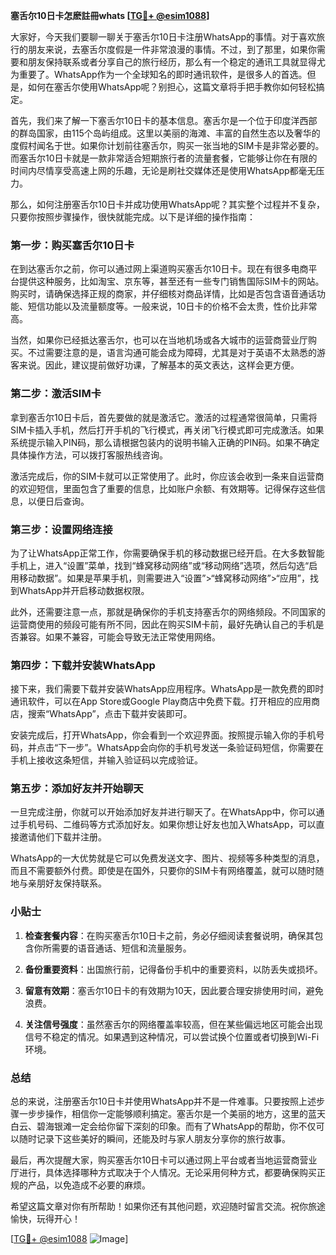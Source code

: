 **塞舌尔10日卡怎麽註冊whats [[TG💪+ @esim1088](https://t.me/s/esim1088)]**

大家好，今天我们要聊一聊关于塞舌尔10日卡注册WhatsApp的事情。对于喜欢旅行的朋友来说，去塞舌尔度假是一件非常浪漫的事情。不过，到了那里，如果你需要和朋友保持联系或者分享自己的旅行经历，那么有一个稳定的通讯工具就显得尤为重要了。WhatsApp作为一个全球知名的即时通讯软件，是很多人的首选。但是，如何在塞舌尔使用WhatsApp呢？别担心，这篇文章将手把手教你如何轻松搞定。

首先，我们来了解一下塞舌尔10日卡的基本信息。塞舌尔是一个位于印度洋西部的群岛国家，由115个岛屿组成。这里以美丽的海滩、丰富的自然生态以及奢华的度假村闻名于世。如果你计划前往塞舌尔，购买一张当地的SIM卡是非常必要的。而塞舌尔10日卡就是一款非常适合短期旅行者的流量套餐，它能够让你在有限的时间内尽情享受高速上网的乐趣，无论是刷社交媒体还是使用WhatsApp都毫无压力。

那么，如何注册塞舌尔10日卡并成功使用WhatsApp呢？其实整个过程并不复杂，只要你按照步骤操作，很快就能完成。以下是详细的操作指南：

### 第一步：购买塞舌尔10日卡

在到达塞舌尔之前，你可以通过网上渠道购买塞舌尔10日卡。现在有很多电商平台提供这种服务，比如淘宝、京东等，甚至还有一些专门销售国际SIM卡的网站。购买时，请确保选择正规的商家，并仔细核对商品详情，比如是否包含语音通话功能、短信功能以及流量额度等。一般来说，10日卡的价格不会太贵，性价比非常高。

当然，如果你已经抵达塞舌尔，也可以在当地机场或各大城市的运营商营业厅购买。不过需要注意的是，语言沟通可能会成为障碍，尤其是对于英语不太熟悉的游客来说。因此，建议提前做好功课，了解基本的英文表达，这样会更方便。

### 第二步：激活SIM卡

拿到塞舌尔10日卡后，首先要做的就是激活它。激活的过程通常很简单，只需将SIM卡插入手机，然后打开手机的飞行模式，再关闭飞行模式即可完成激活。如果系统提示输入PIN码，那么请根据包装内的说明书输入正确的PIN码。如果不确定具体操作方法，可以拨打客服热线咨询。

激活完成后，你的SIM卡就可以正常使用了。此时，你应该会收到一条来自运营商的欢迎短信，里面包含了重要的信息，比如账户余额、有效期等。记得保存这些信息，以便日后查询。

### 第三步：设置网络连接

为了让WhatsApp正常工作，你需要确保手机的移动数据已经开启。在大多数智能手机上，进入“设置”菜单，找到“蜂窝移动网络”或“移动网络”选项，然后勾选“启用移动数据”。如果是苹果手机，则需要进入“设置”>“蜂窝移动网络”>“应用”，找到WhatsApp并开启移动数据权限。

此外，还需要注意一点，那就是确保你的手机支持塞舌尔的网络频段。不同国家的运营商使用的频段可能有所不同，因此在购买SIM卡前，最好先确认自己的手机是否兼容。如果不兼容，可能会导致无法正常使用网络。

### 第四步：下载并安装WhatsApp

接下来，我们需要下载并安装WhatsApp应用程序。WhatsApp是一款免费的即时通讯软件，可以在App Store或Google Play商店中免费下载。打开相应的应用商店，搜索“WhatsApp”，点击下载并安装即可。

安装完成后，打开WhatsApp，你会看到一个欢迎界面。按照提示输入你的手机号码，并点击“下一步”。WhatsApp会向你的手机号发送一条验证码短信，你需要在手机上接收这条短信，并输入验证码以完成验证。

### 第五步：添加好友并开始聊天

一旦完成注册，你就可以开始添加好友并进行聊天了。在WhatsApp中，你可以通过手机号码、二维码等方式添加好友。如果你想让好友也加入WhatsApp，可以直接邀请他们下载并注册。

WhatsApp的一大优势就是它可以免费发送文字、图片、视频等多种类型的消息，而且不需要额外付费。即使是在国外，只要你的SIM卡有网络覆盖，就可以随时随地与亲朋好友保持联系。

### 小贴士

1. **检查套餐内容**：在购买塞舌尔10日卡之前，务必仔细阅读套餐说明，确保其包含你所需要的语音通话、短信和流量服务。
   
2. **备份重要资料**：出国旅行前，记得备份手机中的重要资料，以防丢失或损坏。

3. **留意有效期**：塞舌尔10日卡的有效期为10天，因此要合理安排使用时间，避免浪费。

4. **关注信号强度**：虽然塞舌尔的网络覆盖率较高，但在某些偏远地区可能会出现信号不稳定的情况。如果遇到这种情况，可以尝试换个位置或者切换到Wi-Fi环境。

### 总结

总的来说，注册塞舌尔10日卡并使用WhatsApp并不是一件难事。只要按照上述步骤一步步操作，相信你一定能够顺利搞定。塞舌尔是一个美丽的地方，这里的蓝天白云、碧海银滩一定会给你留下深刻的印象。而有了WhatsApp的帮助，你不仅可以随时记录下这些美好的瞬间，还能及时与家人朋友分享你的旅行故事。

最后，再次提醒大家，购买塞舌尔10日卡可以通过网上平台或者当地运营商营业厅进行，具体选择哪种方式取决于个人情况。无论采用何种方式，都要确保购买正规的产品，以免造成不必要的麻烦。

希望这篇文章对你有所帮助！如果你还有其他问题，欢迎随时留言交流。祝你旅途愉快，玩得开心！

[[TG💪+ @esim1088](https://t.me/s/esim1088) ![Image](https://i.postimg.cc/4NQfJmqS/Snipaste-2025-05-13-00-14-12.png)]
